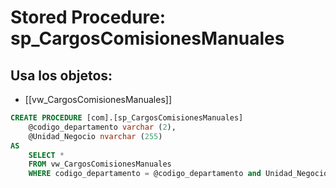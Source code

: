 # Stored Procedure: sp_CargosComisionesManuales

## Usa los objetos:
- [[vw_CargosComisionesManuales]]

```sql
CREATE PROCEDURE [com].[sp_CargosComisionesManuales] 
    @codigo_departamento varchar (2),
	@Unidad_Negocio nvarchar (255)
AS   
	SELECT *
    FROM vw_CargosComisionesManuales
    WHERE codigo_departamento = @codigo_departamento and Unidad_Negocio = @Unidad_Negocio  

```
